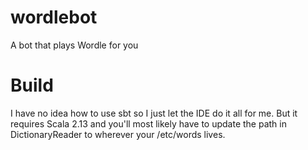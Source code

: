 # wordlebot
A bot that plays Wordle for you

# Build

I have no idea how to use sbt so I just let the IDE do it all for me. 
But it requires Scala 2.13 and you'll most likely have to update the 
path in DictionaryReader to wherever your /etc/words lives. 
